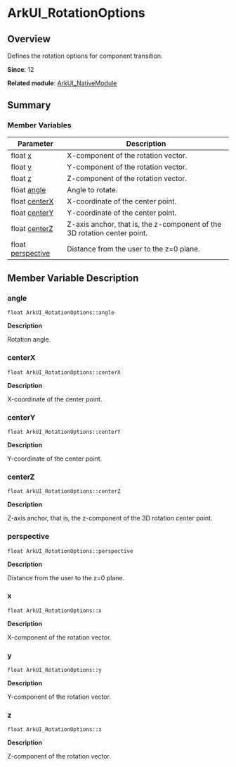 # ArkUI_RotationOptions


## Overview

Defines the rotation options for component transition.

**Since**: 12

**Related module**: [ArkUI_NativeModule](_ark_u_i___native_module.md)


## Summary


### Member Variables

| Parameter| Description| 
| -------- | -------- |
| float [x](#x) | X-component of the rotation vector. | 
| float [y](#y) | Y-component of the rotation vector. | 
| float [z](#z) | Z-component of the rotation vector. | 
| float [angle](#angle) | Angle to rotate. | 
| float [centerX](#centerx) | X-coordinate of the center point. | 
| float [centerY](#centery) | Y-coordinate of the center point. | 
| float [centerZ](#centerz) | Z-axis anchor, that is, the z-component of the 3D rotation center point. | 
| float [perspective](#perspective) | Distance from the user to the z=0 plane. | 


## Member Variable Description


### angle

```
float ArkUI_RotationOptions::angle
```
**Description**

Rotation angle.


### centerX

```
float ArkUI_RotationOptions::centerX
```
**Description**

X-coordinate of the center point.


### centerY

```
float ArkUI_RotationOptions::centerY
```
**Description**

Y-coordinate of the center point.


### centerZ

```
float ArkUI_RotationOptions::centerZ
```
**Description**

Z-axis anchor, that is, the z-component of the 3D rotation center point.


### perspective

```
float ArkUI_RotationOptions::perspective
```
**Description**

Distance from the user to the z=0 plane.


### x

```
float ArkUI_RotationOptions::x
```
**Description**

X-component of the rotation vector.


### y

```
float ArkUI_RotationOptions::y
```
**Description**

Y-component of the rotation vector.


### z

```
float ArkUI_RotationOptions::z
```
**Description**

Z-component of the rotation vector.

